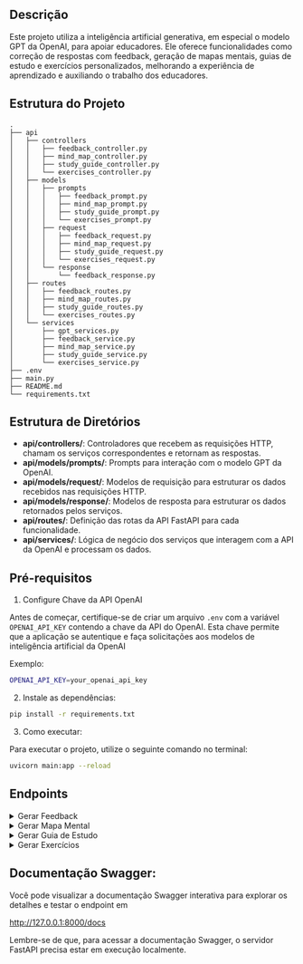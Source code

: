 ## Descrição

Este projeto utiliza a inteligência artificial generativa, em especial o modelo GPT da OpenAI, para apoiar educadores. Ele oferece funcionalidades como correção de respostas com feedback, geração de mapas mentais, guias de estudo e exercícios personalizados, melhorando a experiência de aprendizado e auxiliando o trabalho dos educadores.

## Estrutura do Projeto

```
.
├── api
│   ├── controllers
│   │   ├── feedback_controller.py
│   │   ├── mind_map_controller.py
│   │   ├── study_guide_controller.py
│   │   └── exercises_controller.py
│   ├── models
│   │   ├── prompts
│   │   │   ├── feedback_prompt.py
│   │   │   ├── mind_map_prompt.py
│   │   │   ├── study_guide_prompt.py
│   │   │   └── exercises_prompt.py
│   │   ├── request
│   │   │   ├── feedback_request.py
│   │   │   ├── mind_map_request.py
│   │   │   ├── study_guide_request.py
│   │   │   └── exercises_request.py
│   │   └── response
│   │       └── feedback_response.py
│   ├── routes
│   │   ├── feedback_routes.py
│   │   ├── mind_map_routes.py
│   │   ├── study_guide_routes.py
│   │   └── exercises_routes.py
│   └── services
│       ├── gpt_services.py
│       ├── feedback_service.py
│       ├── mind_map_service.py
│       ├── study_guide_service.py
│       └── exercises_service.py
├── .env
├── main.py
├── README.md
└── requirements.txt

```

## Estrutura de Diretórios

- **api/controllers/**: Controladores que recebem as requisições HTTP, chamam os serviços correspondentes e retornam as respostas.
- **api/models/prompts/**: Prompts para interação com o modelo GPT da OpenAI.
- **api/models/request/**: Modelos de requisição para estruturar os dados recebidos nas requisições HTTP.
- **api/models/response/**: Modelos de resposta para estruturar os dados retornados pelos serviços.
- **api/routes/**: Definição das rotas da API FastAPI para cada funcionalidade.
- **api/services/**: Lógica de negócio dos serviços que interagem com a API da OpenAI e processam os dados.


## Pré-requisitos

1. Configure Chave da API OpenAI

Antes de começar, certifique-se de criar um arquivo `.env` com a variável `OPENAI_API_KEY` contendo a chave da API do OpenAI. Esta chave permite que a aplicação se autentique e faça solicitações aos modelos de inteligência artificial da OpenAI

Exemplo:

```bash
OPENAI_API_KEY=your_openai_api_key
```
2. Instale as dependências:

```bash
pip install -r requirements.txt
```

3. Como executar:

Para executar o projeto, utilize o seguinte comando no terminal:

```bash
uvicorn main:app --reload
```

## Endpoints


<details>
  <summary>Gerar Feedback</summary>&nbsp;

   Este endpoint permite gerar feedback personalizado com base na resposta do aluno. A resposta é processada utilizando o modelo GPT da OpenAI para fornecer feedback construtivo.
   
   - Rota:

```bash
/feedback/generate/
```
   - Método:
```bash
POST
```

- Request:

```json
{
  "question": {
    "title": "string",
    "question_id": "string",
    "response": {
      "answer": "string",
      "response_id": "string"
    }
  },
  "feedbackList": [
    "string"
  ]
}

```


- Response:

```json
{
    "title": "{título da pergunta}",
    "question_id": "{id da pergunta}",
    "response": {
        "answer": "{resposta do aluno à pergunta}",
        "response_id": "{id da resposta}",
        "feedback": "{feedback gerado por você sobre a resposta do aluno}",
        "type": "{tipo da resposta, sendo: acerto, acerto parcial ou erro}",
        "wrong_snippets": ["{trechos da resposta marcadas como errada}"]
    }
}

```

 </details>

 <details>
  <summary>Gerar Mapa Mental</summary>&nbsp;
   
Este endpoint gera um mapa mental com base no conteúdo fornecido na requisição.
   
   - Rota:

```bash
/mind-map/generate/
```
   - Método:
```bash
POST
```

- Request:

```json
{
  "subject": "string",
  "language": "string"
}

```


- Response:

```json

  {
    "nodes": [
      { "id": "string", "description": "string" }
    ],
    "edges": [
      { "from_node": "string", "to_node": "string"}
    ]
  }
      

```

 </details>

  <details>
  <summary>Gerar Guia de Estudo</summary>&nbsp;
   
Este endpoint gera um guia de estudo estruturado com base nos tópicos fornecidos na requisição, quantidade de dias, dias da semana e horas por dia.
   
   - Rota:

```bash
/study-guide/generate/
```
   - Método:
```bash
POST
```

- Request:

```json

{
  "daysDuration": 0,
  "daysOfWeek": [
    "string"
  ],
  "hoursPerDay": "string",
  "topics": [
    "string"
  ],
  "language": "string"
}

```


- Response:

```json

{
    "guide": [
        {
            "day": "{study day number}",
            "dayOfWeek": "{day of the week, like Monday}",
            "contents": [
                {
                    "studySubject": {
                        "subject": "{subject of study}",
                        "topic": "{topics of the subject}",
                        "description": "{description of what should be studied, including main points}",
                        "supportingMaterials": ["list of recommended materials, such as books, films, etc."],
                        "hoursOfStudy": "{study hours for this topic}"
                    }
                }
            ]
        }
    ]
}
      

```

 </details>

 
  <details>
  <summary>Gerar Exercícios</summary>&nbsp;
   
Este endpoint gera exercícios com base na lista de assuntos recebida. Pode se definir a quantidade de questões, a dificuldade, se é múltipla escolha ou não e a quantidade de alternativas. 
   
   - Rota:

```bash
/study-guide/generate/
```
   - Método:
```bash
POST
```

- Request:

```json

{
  "topics": [
    {
      "name": "string",
      "number_of_questions": 0,
      "difficulty": "string",
      "multiple_choice_qty": 0,
      "multiple_choice_options": 0,
      "open_ended_qty": 0
    }
  ],
  "questions_example": [
    "string"
  ]
}

```


- Response:

```json

{
  "exercises": [
    {
      "topic": "Topic Name Here",
      "questions": [
        {
          "type": "multiple_choice",
          "question": "Insert multiple-choice question here.",
          "options": ["Option 1", "Option 2", "Option 3", "Option 4"],
          "answer": "Insert correct answer here"
        },
        {
          "type": "open_ended",
          "question": "Insert open-ended question here.",
          "answer": "Insert correct answer here"
        }
      ]
    },
    {
      "topic": "Another Topic Name Here",
      "questions": [
        {
          "type": "multiple_choice",
          "question": "Insert multiple-choice question here.",
          "options": ["Option 1", "Option 2", "Option 3", "Option 4"],
          "answer": "Insert correct answer here"
        },
        {
          "type": "open_ended",
          "question": "Insert open-ended question here.",
          "hints": ["Insert hint(s) to solve the question, if necessary."],
          "answer": "Insert correct answer here"
        }
      ]
    }
  ]
}

      

```

 </details>

## Documentação Swagger:
Você pode visualizar a documentação Swagger interativa para explorar os detalhes e testar o endpoint em 


http://127.0.0.1:8000/docs

Lembre-se de que, para acessar a documentação Swagger, o servidor FastAPI precisa estar em execução localmente.


